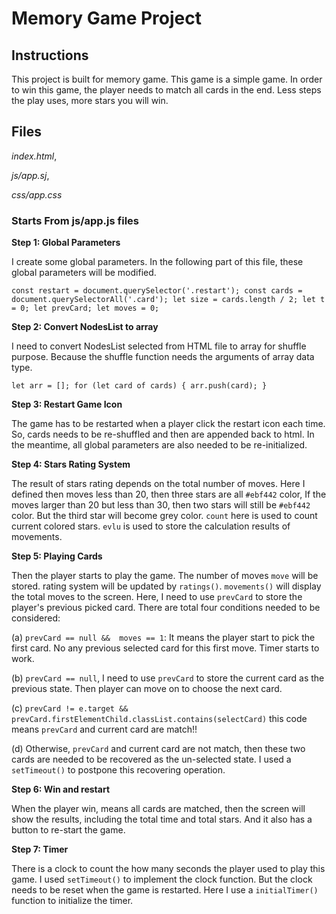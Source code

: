 # Memory Game Project

## Instructions

This project is built for memory game.
This game is a simple game. In order to win this game, the player needs to match all cards in the end.
Less steps the play uses, more stars you will win.


##  Files
  _index.html_,

  _js/app.sj_,

  _css/app.css_


### Starts From js/app.js files
**Step 1: Global Parameters**

I create some global parameters.
In the following part of this file, these global parameters will be modified.

`const restart = document.querySelector('.restart');
 const cards = document.querySelectorAll('.card');
 let size = cards.length / 2;
 let t = 0;
 let prevCard;
 let moves = 0;`

**Step 2: Convert NodesList to array**

I need to convert NodesList selected from HTML file to array for shuffle purpose.
Because the shuffle function needs the arguments of array data type.

  `let arr = [];
   for (let card of cards) {
     arr.push(card);
   }`

 **Step 3: Restart Game Icon**

 The game has to be restarted when a player click the restart icon each time.
 So, cards needs to be re-shuffled and then are appended back to html. In the meantime,
 all global parameters are also needed to be re-initialized.

**Step 4: Stars Rating System**

The result of stars rating depends on the total number of moves.
Here I defined then moves less than 20, then three stars are all `#ebf442` color,
If the moves larger than 20 but less than 30, then two stars will still be `#ebf442`
color. But the third star will become grey color. `count` here is used to count
current colored stars. `evlu` is used to store the calculation results of movements.


**Step 5: Playing Cards**

Then the player starts to play the game. The number of moves `move` will be stored.
rating system will be updated by `ratings()`. `movements()` will display the total moves to
the screen. Here, I need to use `prevCard` to store the player's previous picked card.
There are total four conditions needed to be considered:

  (a) `prevCard == null &&  moves == 1`:
      It means the player start to pick the first card. No any previous
      selected card for this first move. Timer starts to work.

  (b) `prevCard == null`, I need to use `prevCard` to store the current card as the previous state.
       Then player can move on to choose the next card.

  (c) `prevCard != e.target && prevCard.firstElementChild.classList.contains(selectCard)`
       this code means `prevCard` and current card are match!!

  (d) Otherwise, `prevCard` and current card are not match, then these two cards are needed
      to be recovered as the un-selected state. I used a `setTimeout()` to postpone this
      recovering operation.

**Step 6: Win and restart**

  When the player win, means all cards are matched, then the screen will show the results,
  including the total time and total stars.
  And it also has a button to re-start the game.

**Step 7: Timer**

  There is a clock to count the how many seconds the player used to play this game.
  I used `setTimeout()` to implement the clock function. But the clock needs to be
  reset when the game is restarted. Here I use a `initialTimer()` function to initialize the
  timer.
